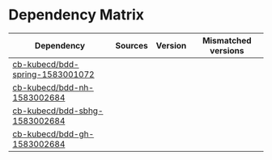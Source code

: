 # Dependency Matrix

Dependency | Sources | Version | Mismatched versions
---------- | ------- | ------- | -------------------
[cb-kubecd/bdd-spring-1583001072](https://github.com/cb-kubecd/bdd-spring-1583001072.git) |  | []() | 
[cb-kubecd/bdd-nh-1583002684](https://github.com/cb-kubecd/bdd-nh-1583002684.git) |  | []() | 
[cb-kubecd/bdd-sbhg-1583002684](https://github.com/cb-kubecd/bdd-sbhg-1583002684.git) |  | []() | 
[cb-kubecd/bdd-gh-1583002684](https://github.com/cb-kubecd/bdd-gh-1583002684.git) |  | []() | 
